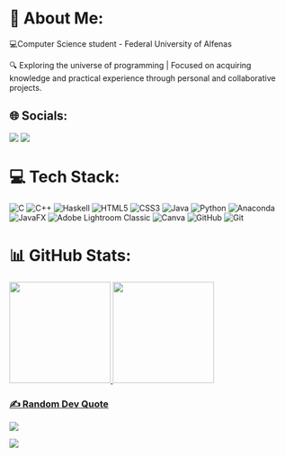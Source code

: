 # 💫 About Me:
💻Computer Science student - Federal University of Alfenas

🔍 Exploring the universe of programming | Focused on acquiring knowledge and practical experience through personal and collaborative projects.

## 🌐 Socials:
<div>
<a href = "mailto:sofia.marcelino@sou.unifal-mg.edu.br"><img loading="lazy" src="https://img.shields.io/badge/Gmail-D14836?style=for-the-badge&logo=gmail&logoColor=white" target="_blank"></a>
<a href="https://www.linkedin.com/in/sofia-cabral-marcelino-501a86216/" target="_blank"><img loading="lazy" src="https://img.shields.io/badge/-LinkedIn-%230077B5?style=for-the-badge&logo=linkedin&logoColor=white" target="_blank"></a>
</div>

# 💻 Tech Stack:
![C](https://img.shields.io/badge/c-%2300599C.svg?style=plastic&logo=c&logoColor=white) ![C++](https://img.shields.io/badge/c++-%2300599C.svg?style=plastic&logo=c%2B%2B&logoColor=white) ![Haskell](https://img.shields.io/badge/Haskell-5e5086?style=plastic&logo=haskell&logoColor=white) ![HTML5](https://img.shields.io/badge/html5-%23E34F26.svg?style=plastic&logo=html5&logoColor=white) ![CSS3](https://img.shields.io/badge/css3-%231572B6.svg?style=plastic&logo=css3&logoColor=white) ![Java](https://img.shields.io/badge/java-%23ED8B00.svg?style=plastic&logo=openjdk&logoColor=white) ![Python](https://img.shields.io/badge/python-3670A0?style=plastic&logo=python&logoColor=ffdd54) ![Anaconda](https://img.shields.io/badge/Anaconda-%2344A833.svg?style=plastic&logo=anaconda&logoColor=white) ![JavaFX](https://img.shields.io/badge/javafx-%23FF0000.svg?style=plastic&logo=javafx&logoColor=white) ![Adobe Lightroom Classic](https://img.shields.io/badge/Adobe%20Lightroom%20Classic-31A8FF.svg?style=plastic&logo=Adobe%20Lightroom%20Classic&logoColor=white) ![Canva](https://img.shields.io/badge/Canva-%2300C4CC.svg?style=plastic&logo=Canva&logoColor=white) ![GitHub](https://img.shields.io/badge/github-%23121011.svg?style=plastic&logo=github&logoColor=white) ![Git](https://img.shields.io/badge/git-%23F05033.svg?style=plastic&logo=git&logoColor=white)

# 📊 GitHub Stats:
<div>
<a href="https://github.com/sofia-cabralm">
<img loading="lazy" height="180em" src="https://github-readme-stats.vercel.app/api/top-langs/?username=sofia-cabralm&layout=compact&langs_count=7&theme=aura"/>
<img loading="lazy" height="180em" src="https://github-readme-stats.vercel.app/api?username=sofia-cabralm&show_icons=true&theme=aura&include_all_commits=true&count_private=true"/>
</div>

### ✍️ Random Dev Quote
![](https://quotes-github-readme.vercel.app/api?type=horizontal&theme=light)

[![](https://visitcount.itsvg.in/api?id=sofia-cabralm&icon=5&color=6)](https://visitcount.itsvg.in)
